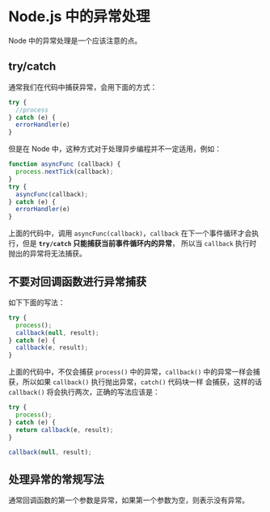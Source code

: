 # Node.js 中的异常处理


Node 中的异常处理是一个应该注意的点。

<!--more-->

## try/catch

通常我们在代码中捕获异常，会用下面的方式：

```javascript
try {
  //process
} catch (e) {
  errorHandler(e)
}
```

但是在 Node 中，这种方式对于处理异步编程并不一定适用，例如：

```javascript
function asyncFunc (callback) {
  process.nextTick(callback);
}
try {
  asyncFunc(callback);
} catch (e) {
  errorHandler(e)
}
```

上面的代码中，调用 `asyncFunc(callback)`，`callback` 在下一个事件循环才会执行，但是 **`try/catch` 只能捕获当前事件循环内的异常**，
所以当 `callback` 执行时抛出的异常将无法捕获。

## 不要对回调函数进行异常捕获

如下下面的写法：

```javascript
try {
  process();
  callback(null, result);
} catch (e) {
  callback(e, result);
}
```

上面的代码中，不仅会捕获 `process()` 中的异常，`callback()` 中的异常一样会捕获，所以如果 `callback()` 执行抛出异常，`catch()` 代码块一样
会捕获，这样的话 `callback()` 将会执行两次，正确的写法应该是：

```javascript
try {
  process();
} catch (e) {
  return callback(e, result);
}

callback(null, result);
```

## 处理异常的常规写法

通常回调函数的第一个参数是异常，如果第一个参数为空，则表示没有异常。

